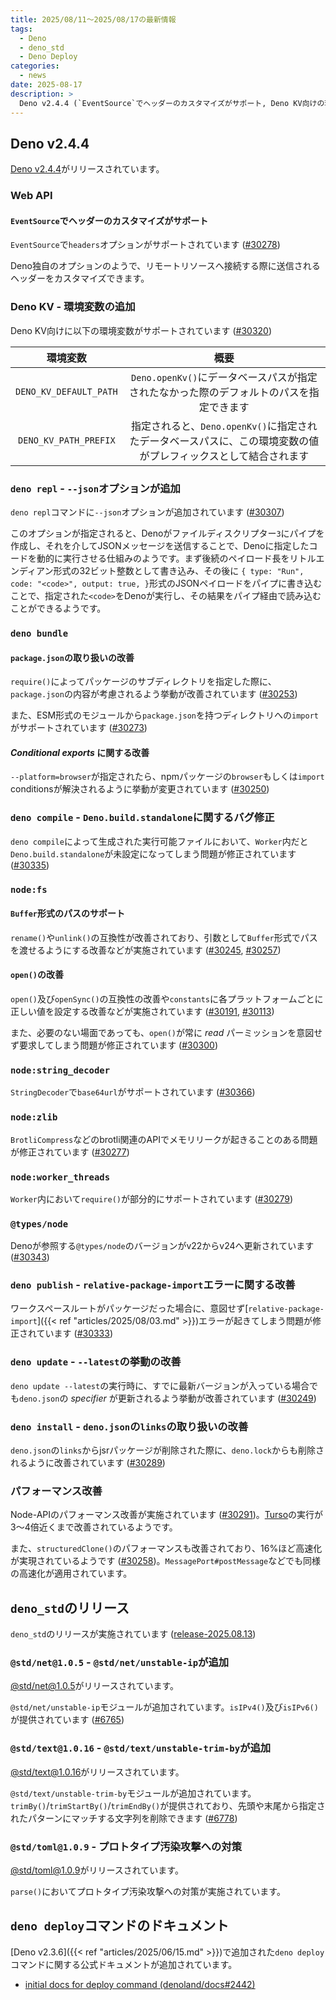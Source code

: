 ```yaml
---
title: 2025/08/11〜2025/08/17の最新情報
tags:
  - Deno
  - deno_std
  - Deno Deploy
categories:
  - news
date: 2025-08-17
description: >
  Deno v2.4.4 (`EventSource`でヘッダーのカスタマイズがサポート, Deno KV向けの環境変数の追加, `deno repl`で`--json`がサポート, など), `@std/net@1.0.5` (`@std/net/unstable-ip`が追加), `@std/text@1.0.16` (`@std/text/unstable-trim-by`が追加), `@std/toml@1.0.9` (プロトタイプ汚染攻撃への対策), `deno deploy`コマンドのドキュメント
---
```


## Deno v2.4.4

[Deno v2.4.4](https://github.com/denoland/deno/releases/tag/v2.4.4)がリリースされています。

### Web API

#### `EventSource`でヘッダーのカスタマイズがサポート

`EventSource`で`headers`オプションがサポートされています ([#30278](https://github.com/denoland/deno/pull/30278))

Deno独自のオプションのようで、リモートリソースへ接続する際に送信されるヘッダーをカスタマイズできます。

### Deno KV - 環境変数の追加

Deno KV向けに以下の環境変数がサポートされています ([#30320](https://github.com/denoland/deno/pull/30320))

|環境変数|概要|
|:---:|:---:|
|`DENO_KV_DEFAULT_PATH`|`Deno.openKv()`にデータベースパスが指定されたなかった際のデフォルトのパスを指定できます|
|`DENO_KV_PATH_PREFIX`| 指定されると、`Deno.openKv()`に指定されたデータベースパスに、この環境変数の値がプレフィックスとして結合されます|

### `deno repl` - `--json`オプションが追加

`deno repl`コマンドに`--json`オプションが追加されています ([#30307](https://github.com/denoland/deno/pull/30307))

このオプションが指定されると、Denoがファイルディスクリプター`3`にパイプを作成し、それを介してJSONメッセージを送信することで、Denoに指定したコードを動的に実行させる仕組みのようです。まず後続のペイロード長をリトルエンディアン形式の32ビット整数として書き込み、その後に `{ type: "Run", code: "<code>", output: true, }`形式のJSONペイロードをパイプに書き込むことで、指定された`<code>`をDenoが実行し、その結果をパイプ経由で読み込むことができるようです。

### `deno bundle`

#### `package.json`の取り扱いの改善

`require()`によってパッケージのサブディレクトリを指定した際に、`package.json`の内容が考慮されるよう挙動が改善されています ([#30253](https://github.com/denoland/deno/pull/30253))

また、ESM形式のモジュールから`package.json`を持つディレクトリへの`import`がサポートされています ([#30273](https://github.com/denoland/deno/pull/30273))

#### _Conditional exports_ に関する改善

`--platform=browser`が指定されたら、npmパッケージの`browser`もしくは`import` conditionsが解決されるように挙動が変更されています ([#30250](https://github.com/denoland/deno/pull/30250))

### `deno compile` - `Deno.build.standalone`に関するバグ修正

`deno compile`によって生成された実行可能ファイルにおいて、`Worker`内だと`Deno.build.standalone`が未設定になってしまう問題が修正されています ([#30335](https://github.com/denoland/deno/pull/30335))

### `node:fs`

#### `Buffer`形式のパスのサポート

`rename()`や`unlink()`の互換性が改善されており、引数として`Buffer`形式でパスを渡せるようにする改善などが実施されています ([#30245](https://github.com/denoland/deno/pull/30245), [#30257](https://github.com/denoland/deno/pull/30257))

#### `open()`の改善

`open()`及び`openSync()`の互換性の改善や`constants`に各プラットフォームごとに正しい値を設定する改善などが実施されています ([#30191](https://github.com/denoland/deno/pull/30191), [#30113](https://github.com/denoland/deno/pull/30113))

また、必要のない場面であっても、`open()`が常に _read_ パーミッションを意図せず要求してしまう問題が修正されています ([#30300](https://github.com/denoland/deno/pull/30300))

### `node:string_decoder`

`StringDecoder`で`base64url`がサポートされています ([#30366](https://github.com/denoland/deno/pull/30366))

### `node:zlib`

`BrotliCompress`などのbrotli関連のAPIでメモリリークが起きることのある問題が修正されています ([#30277](https://github.com/denoland/deno/pull/30277))

### `node:worker_threads`

`Worker`内において`require()`が部分的にサポートされています ([#30279](https://github.com/denoland/deno/pull/30279))

### `@types/node`

Denoが参照する`@types/node`のバージョンがv22からv24へ更新されています ([#30343](https://github.com/denoland/deno/pull/30343))

### `deno publish` - `relative-package-import`エラーに関する改善

ワークスペースルートがパッケージだった場合に、意図せず[`relative-package-import`]({{< ref "articles/2025/08/03.md" >}})エラーが起きてしまう問題が修正されています ([#30333](https://github.com/denoland/deno/pull/30333))

### `deno update` - `--latest`の挙動の改善

`deno update --latest`の実行時に、すでに最新バージョンが入っている場合でも`deno.json`の _specifier_ が更新されるよう挙動が改善されています ([#30249](https://github.com/denoland/deno/pull/30249))

### `deno install` - `deno.json`の`links`の取り扱いの改善

`deno.json`の`links`からjsrパッケージが削除された際に、`deno.lock`からも削除されるように改善されています ([#30289](https://github.com/denoland/deno/pull/30289))

### パフォーマンス改善

Node-APIのパフォーマンス改善が実施されています ([#30291](https://github.com/denoland/deno/pull/30291))。[Turso](https://github.com/tursodatabase/turso)の実行が3〜4倍近くまで改善されているようです。

また、`structuredClone()`のパフォーマンスも改善されており、16%ほど高速化が実現されているようです ([#30258](https://github.com/denoland/deno/pull/30258))。`MessagePort#postMessage`などでも同様の高速化が適用されています。

## `deno_std`のリリース

`deno_std`のリリースが実施されています ([release-2025.08.13](https://github.com/denoland/std/releases/tag/release-2025.08.13))

### `@std/net@1.0.5` - `@std/net/unstable-ip`が追加

[@std/net@1.0.5](https://jsr.io/@std/net@1.0.5)がリリースされています。

`@std/net/unstable-ip`モジュールが追加されています。`isIPv4()`及び`isIPv6()`が提供されています ([#6765](https://github.com/denoland/std/pull/6765))

### `@std/text@1.0.16` - `@std/text/unstable-trim-by`が追加

[@std/text@1.0.16](https://jsr.io/@std/text@1.0.16)がリリースされています。

`@std/text/unstable-trim-by`モジュールが追加されています。`trimBy()`/`trimStartBy()`/`trimEndBy()`が提供されており、先頭や末尾から指定されたパターンにマッチする文字列を削除できます ([#6778](https://github.com/denoland/std/pull/6778))

### `@std/toml@1.0.9` - プロトタイプ汚染攻撃への対策

[@std/toml@1.0.9](https://jsr.io/@std/toml@1.0.9)がリリースされています。

`parse()`においてプロトタイプ汚染攻撃への対策が実施されています。

## `deno deploy`コマンドのドキュメント

[Deno v2.3.6]({{< ref "articles/2025/06/15.md" >}})で追加された`deno deploy`コマンドに関する公式ドキュメントが追加されています。

- [initial docs for deploy command (denoland/docs#2442)](https://github.com/denoland/docs/pull/2442)
